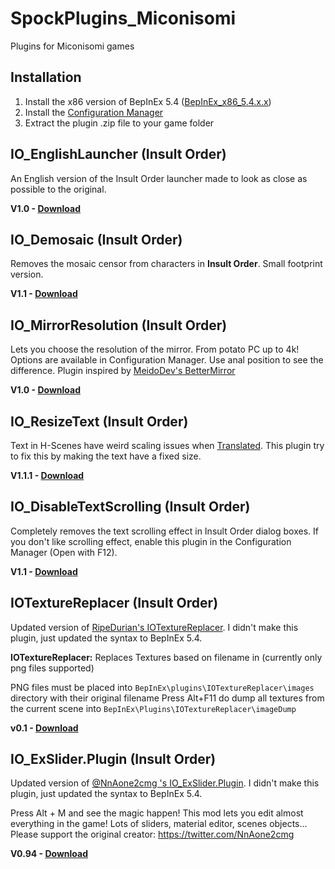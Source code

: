# SpockPlugins_Miconisomi

Plugins for Miconisomi games

## Installation

1. Install the x86 version of BepInEx 5.4 ([BepInEx_x86_5.4.x.x](https://github.com/BepInEx/BepInEx/releases))
2. Install the [Configuration Manager](https://github.com/BepInEx/BepInEx.ConfigurationManager/releases)
3. Extract the plugin .zip file to your game folder

## IO_EnglishLauncher (Insult Order)

An English version of the Insult Order launcher made to look as close as possible to the original.

**V1.0 - [Download](https://github.com/SpockBauru/SpockPlugins_Miconisomi/releases/tag/r6)**

## IO_Demosaic (Insult Order)
Removes the mosaic censor from characters in **Insult Order**. Small footprint version.

**V1.1 - [Download](https://github.com/SpockBauru/SpockPlugins_Miconisomi/releases/tag/r3)**

## IO_MirrorResolution (Insult Order)
Lets you choose the resolution of the mirror. From potato PC up to 4k! Options are available in Configuration Manager. Use anal position to see the difference. Plugin inspired by [MeidoDev's BetterMirror](https://github.com/MeidoDev/io-plugins)

**V1.0 - [Download](https://github.com/SpockBauru/SpockPlugins_Miconisomi/releases/tag/r8)**

## IO_ResizeText (Insult Order)

Text in H-Scenes have weird scaling issues when [Translated](https://github.com/SpockBauru/IO_Translation).
This plugin try to fix this by making the text have a fixed size.

**V1.1.1 - [Download](https://github.com/SpockBauru/SpockPlugins_Miconisomi/releases/tag/r5)**

## IO_DisableTextScrolling (Insult Order)
Completely removes the text scrolling effect in Insult Order dialog boxes.
If you don't like scrolling effect, enable this plugin in the Configuration Manager (Open with F12).

**V1.1 - [Download](https://github.com/SpockBauru/SpockPlugins_Miconisomi/releases/tag/r4)**

## IOTextureReplacer (Insult Order)

Updated version of [RipeDurian's IOTextureReplacer](https://github.com/RipeDurian/IOPlugins). I didn't make this plugin, just updated the syntax to BepInEx 5.4. 

**IOTextureReplacer:** Replaces Textures based on filename in (currently only png files supported)

PNG files must be placed into `BepInEx\plugins\IOTextureReplacer\images` directory with their original filename
Press Alt+F11 do dump all textures from the current scene into `BepInEx\Plugins\IOTextureReplacer\imageDump`

**v0.1 - [Download](https://github.com/SpockBauru/SpockPlugins_Miconisomi/releases/tag/r2)**

## IO_ExSlider.Plugin (Insult Order)

Updated version of [@NnAone2cmg 's IO_ExSlider.Plugin](https://twitter.com/NnAone2cmg/status/1231587360506146817). I didn't make this plugin, just updated the syntax to BepInEx 5.4.

Press Alt + M and see the magic happen! This mod lets you edit almost everything in the game! Lots of sliders, material editor, scenes objects... Please support the original creator: https://twitter.com/NnAone2cmg

**V0.94 - [Download](https://github.com/SpockBauru/SpockPlugins_Miconisomi/releases/tag/r7)**
